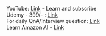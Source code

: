 YouTube: [Link](https://www.youtube.com/@DevopsWorking) - Learn and subscribe <br />
Udemy - 399/- : [Link](https://www.udemy.com/course/jenkins-cicd-25-jenkinsfile-3-projects-interview-prep/?couponCode=E199B73A9E64C65B159D) <br />
For daily QnA/Interview question: [Link](https://youtube.com/playlist?list=PLBueXmLs5wEOoNp2Gs00DT-WZWKsur0e-&si=Z0jNyeB1HpYpyzq7) <br/>
Learn Amazon AI - [Link](https://www.udemy.com/course/aws-cloud-ai-amazon-q-chatgpt/?couponCode=AMAZONAI)
